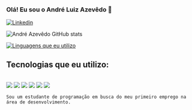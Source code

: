 ### Olá! Eu sou o André Luiz Azevêdo 👋



[![Linkedin](https://img.shields.io/badge/LinkedIn-0077B5?style=for-the-badge&logo=linkedin&logoColor=white)](https://www.linkedin.com/in/andreazevedoluiz/)


![ André Azevêdo GitHub stats](https://github-readme-stats.vercel.app/api?username=andreazevedoluiz&show_icons=true&theme=dracula)

[![Linguagens que eu utilizo](https://github-readme-stats.vercel.app/api/top-langs/?username=andreazevedoluiz&layout=compact)](https://github.com/anuraghazra/github-readme-stats)

## Tecnologias que eu utilizo:

<div style="display: inline_block"> <br/>
    <img aling = center src="https://img.shields.io/badge/HTML5-E34F26?style=for-the-badge&logo=html5&logoColor=white">
     <img aling = center src=https://img.shields.io/badge/CSS3-1572B6?style=for-the-badge&logo=css3&logoColor=white>
     <img aling = center src=https://img.shields.io/badge/JavaScript-323330?style=for-the-badge&logo=javascript&logoColor=F7DF1E>
     <img aling = center src=https://img.shields.io/badge/PHP-777BB4?style=for-the-badge&logo=php&logoColor=white>
    <img aling = center src= https://img.shields.io/badge/C-00599C?style=for-the-badge&logo=c&logoColor=white>
    <img aling = center src= https://img.shields.io/badge/C%23-239120?style=for-the-badge&logo=c-sharp&logoColor=white>
    
   
    
   

    
    

    Sou um estudante de programação em busca do meu primeiro emprego na área de desenvolvimento.

